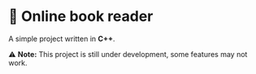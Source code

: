 # 📖 Online book reader
A simple project written in **C++**.

⚠️ **Note:** This project is still under development, some features may not work.
